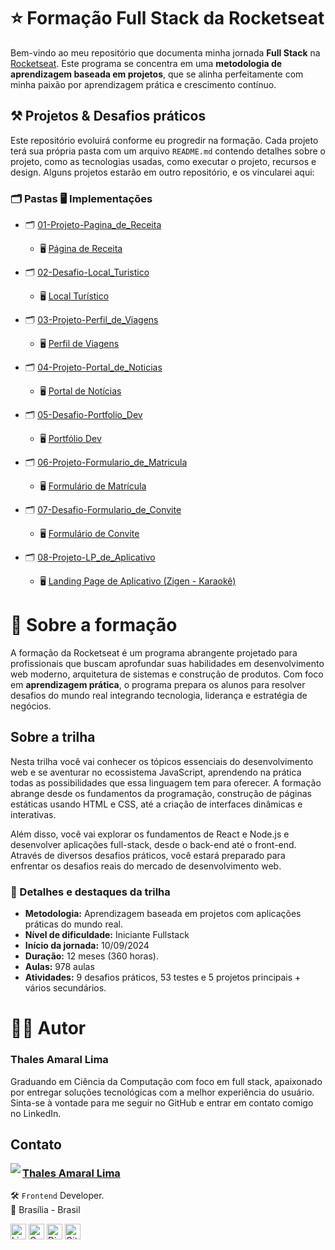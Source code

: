 # ⭐ Formação Full Stack da Rocketseat

Bem-vindo ao meu repositório que documenta minha jornada **Full Stack** na [Rocketseat](https://www.rocketseat.com.br/). Este programa se concentra em uma **metodologia de aprendizagem baseada em projetos**, que se alinha perfeitamente com minha paixão por aprendizagem prática e crescimento contínuo.

## ⚒️ Projetos & Desafios práticos

Este repositório evoluirá conforme eu progredir na formação. Cada projeto terá sua própria pasta com um arquivo `README.md` contendo detalhes sobre o projeto, como as tecnologias usadas, como executar o projeto, recursos e design. Alguns projetos estarão em outro repositório, e os vincularei aqui:

### **🗂️ Pastas 🖥️ Implementações**
- 🗂️ [01-Projeto-Pagina_de_Receita](01-Projeto-Pagina_de_Receita/readme.md)
  - 🖥️ <a href="https://thalesamaral.github.io/Rocketseat-Full_Stack/01-Projeto-Pagina_de_Receita">Página de Receita</a>

- 🗂️ [02-Desafio-Local_Turistico](02-Desafio-Local_Turistico/index.html)
  - 🖥️ <a href="https://thalesamaral.github.io/Rocketseat-Full_Stack/02-Desafio-Local_Turistico/index.html">Local Turístico</a>
- 🗂️ [03-Projeto-Perfil_de_Viagens](03-Projeto-Perfil_de_Viagens/)
  - 🖥️ <a href="https://thalesamaral.github.io/Rocketseat-Full_Stack/03-Projeto-Perfil_de_Viagens/">Perfil de Viagens</a>
- 🗂️ [04-Projeto-Portal_de_Noticias](04-Projeto-Portal_de_Noticias)
  - 🖥️ <a href="https://thalesamaral.github.io/Rocketseat-Full_Stack/04-Projeto-Portal_de_Noticias">Portal de Notícias</a>
- 🗂️ [05-Desafio-Portfolio_Dev](05-Desafio-Portfolio_Dev)
  - 🖥️ <a href="https://thalesamaral.github.io/Rocketseat-Full_Stack/05-Desafio-Portfolio_Dev">Portfólio Dev</a>
- 🗂️ [06-Projeto-Formulario_de_Matricula](06-Projeto-Formulario_de_Matricula)
  - 🖥️ <a href="https://thalesamaral.github.io/Rocketseat-Full_Stack/06-Projeto-Formulario_de_Matricula">Formulário de Matrícula</a>
- 🗂️ [07-Desafio-Formulario_de_Convite](07-Desafio-Formulario_de_Convite)
  - 🖥️ <a href="https://thalesamaral.github.io/Rocketseat-Full_Stack/07-Desafio-Formulario_de_Convite">Formulário de Convite</a>
- 🗂️ [08-Projeto-LP_de_Aplicativo](08-Projeto-LP_de_Aplicativo)
  - 🖥️ <a href="https://thalesamaral.github.io/Rocketseat-Full_Stack/08-Projeto-LP_de_Aplicativo">Landing Page de Aplicativo (Zigen - Karaokê)</a>

# 📝 Sobre a formação
A formação da Rocketseat é um programa abrangente projetado para profissionais que buscam aprofundar suas habilidades em desenvolvimento web moderno, arquitetura de sistemas e construção de produtos. Com foco em **aprendizagem prática**, o programa prepara os alunos para resolver desafios do mundo real integrando tecnologia, liderança e estratégia de negócios.

## Sobre a trilha
Nesta trilha você vai conhecer os tópicos essenciais do desenvolvimento web e se aventurar no ecossistema JavaScript, aprendendo na prática todas as possibilidades que essa linguagem tem para oferecer. A formação abrange desde os fundamentos da programação, construção de páginas estáticas usando HTML e CSS, até a criação de interfaces dinâmicas e interativas.

Além disso, você vai explorar os fundamentos de React e Node.js e desenvolver aplicações full-stack, desde o back-end até o front-end. Através de diversos desafios práticos, você estará preparado para enfrentar os desafios reais do mercado de desenvolvimento web.


### 📖 Detalhes e destaques da trilha
- **Metodologia:** Aprendizagem baseada em projetos com aplicações práticas do mundo real.
- **Nível de dificuldade:** Iniciante Fullstack
- **Início da jornada:** 10/09/2024
- **Duração:** 12 meses (360 horas).
- **Aulas:** 978 aulas
- **Atividades:** 9 desafios práticos, 53 testes e 5 projetos principais + vários secundários.

# 👨‍💻 Autor

### Thales Amaral Lima
Graduando em Ciência da Computação com foco em full stack, apaixonado por entregar soluções tecnológicas com a melhor experiência do usuário.
Sinta-se à vontade para me seguir no GitHub e entrar em contato comigo no LinkedIn.

## Contato

<img align="left" src="https://www.github.com/thalesamaral.png?size=150">

### [**Thales Amaral Lima**](https://github.com/thalesamaral)

🛠 `Frontend` Developer. <br>
📍 Brasília - Brasil

<a href="https://www.linkedin.com/in/thales-amaral-lima"><img src="https://img.shields.io/badge/LinkedIn-0077B5?style=flat&logo=linkedin&logoColor=white" alt="LinkedIn Badge" height="25"></a>&nbsp;<a href="mailto:thaleslima225@gmail.com"><img src="https://img.shields.io/badge/Gmail-D14836?style=flat&logo=gmail&logoColor=white" alt="Gmail Badge" height="25"></a>&nbsp;<a href="#"><img src="https://img.shields.io/badge/Discord-%237289DA.svg?logo=discord&logoColor=white" title="Thales Amaral#0416" alt="Discord Badge" height="25"></a>&nbsp;<a href="https://www.github.com/thalesamaral"><img src="https://img.shields.io/badge/GitHub-100000?style=flat&logo=github&logoColor=white" alt="GitHub Badge" height="25"></a>&nbsp;<br clear="left"/>
